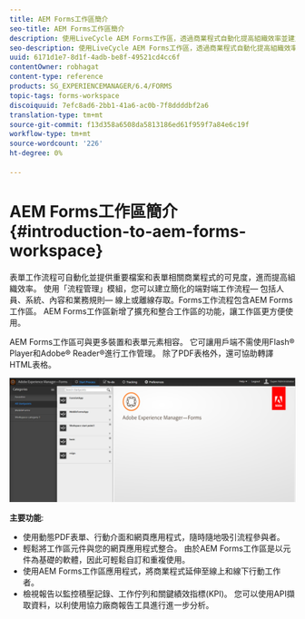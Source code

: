 ```yaml
---
title: AEM Forms工作區簡介
seo-title: AEM Forms工作區簡介
description: 使用LiveCycle AEM Forms工作區，透過商業程式自動化提高組織效率並建立無紙化辦公室。
seo-description: 使用LiveCycle AEM Forms工作區，透過商業程式自動化提高組織效率並建立無紙化辦公室。
uuid: 6171d1e7-8d1f-4adb-be8f-49521cd4cc6f
contentOwner: robhagat
content-type: reference
products: SG_EXPERIENCEMANAGER/6.4/FORMS
topic-tags: forms-workspace
discoiquuid: 7efc8ad6-2bb1-41a6-ac0b-7f8ddddbf2a6
translation-type: tm+mt
source-git-commit: f13d358a6508da5813186ed61f959f7a84e6c19f
workflow-type: tm+mt
source-wordcount: '226'
ht-degree: 0%

---
```



# AEM Forms工作區簡介{#introduction-to-aem-forms-workspace}

表單工作流程可自動化並提供重要檔案和表單相關商業程式的可見度，進而提高組織效率。 使用「流程管理」模組，您可以建立簡化的端對端工作流程— 包括人員、系統、內容和業務規則— 線上或離線存取。Forms工作流程包含AEM Forms工作區。 AEM Forms工作區新增了擴充和整合工作區的功能，讓工作區更方便使用。

AEM Forms工作區可與更多裝置和表單元素相容。 它可讓用戶端不需使用Flash® Player和Adobe® Reader®進行工作管理。 除了PDF表格外，還可協助轉譯HTML表格。

![html-ws](assets/html-ws.png)

**主要功能**:

* 使用動態PDF表單、行動介面和網頁應用程式，隨時隨地吸引流程參與者。
* 輕鬆將工作區元件與您的網頁應用程式整合。 由於AEM Forms工作區是以元件為基礎的軟體，因此可輕鬆自訂和重複使用。
* 使用AEM Forms工作區應用程式，將商業程式延伸至線上和線下行動工作者。
* 檢視報告以監控積壓記錄、工作佇列和關鍵績效指標(KPI)。 您可以使用API擷取資料，以利使用協力廠商報告工具進行進一步分析。

